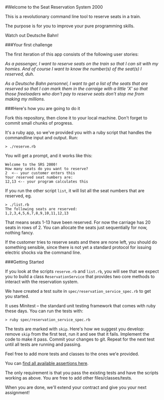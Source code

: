 #Welcome to the Seat Reservation System 2000

This is a revolutionary command line tool to reserve seats in a train.

The purpose is for you to improve your pure programming skills.

Watch out Deutsche Bahn!

###Your first challenge

The first iteration of this app consists of the following user stories:

_As a passenger, I want to reserve seats on the train so that I can sit with my
homies. And of course I want to know the number(s) of the seat(s) I reserved,
duh._

_As a Deutsche Bahn personnel, I want to get a list of the seats that are
reserved so that I can mark them in the carraige with a little 'X' so that
those freeloaders who don't pay to reserve seats don't stop me from making my
millions._

###Here's how you are going to do it

Fork this repository, then clone it to your local machine. Don't forget to
commit small chunks of progress.

It's a ruby app, so we've provided you with a ruby script that handles the
commandline input and output. Run:

	> ./reserve.rb

You will get a prompt, and it works like this:

	Welcome to the SRS 2000!
	How many seats do you want to reserve?
	2  <-- your customer enters this
	Your reserved seat numbers are:
	12,13 <-- your program calculates this

If you run the other script `list`, it will list all the seat numbers that are reserved, eg.

	> ./list.rb
	The following seats are reserved:
	1,2,3,4,5,6,7,8,9,10,11,12,13

That means seats 1-13 have been reserved. For now the carriage has 20 seats in
rows of 2. You can allocate the seats just sequentially for now, nothing fancy.

If the customer tries to reserve seats and there are none left, you should do
something sensible, since there is not yet a standard protocol for issuing
electric shocks via the command line.

###Getting Started

If you look at the scripts `reserve.rb` and `list.rb`, you will see that we
expect you to build a class `ReservationService` that provides two core methods
to interact with the reservation system.

We have created a test suite in `spec/reservation_service_spec.rb` to get you started.

It uses Minitest – the standard unit testing framework that comes with ruby
these days. You can run the tests with:

	> ruby spec/reservation_service_spec.rb

The tests are marked with `skip`. Here's how we suggest you develop:
remove `skip` from the first test, run it and see that it fails.
Implement the code to make it pass. Commit your changes to git. Repeat
for the next test until all tests are running and passing.

Feel free to add more tests and classes to the ones we'e provided.

You can [find all available assertions here](http://ruby-doc.org/stdlib-2.0.0/libdoc/minitest/rdoc/MiniTest/Assertions.html).

The only requirement is that you pass the existing tests and have the scripts
working as above. You are free to add other files/classes/tests.

When you are done, we'll extend your contract and give you your next assignment!







